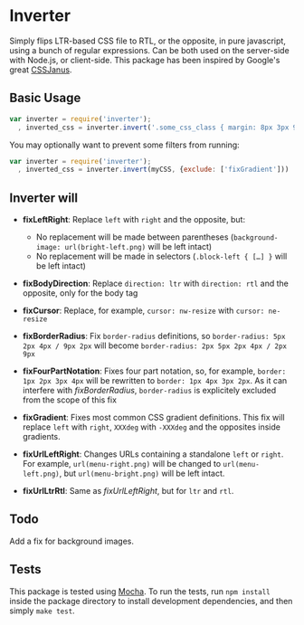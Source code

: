 Inverter
========

Simply flips LTR-based CSS file to RTL, or the opposite, in pure javascript, using a bunch of regular expressions. Can be both used on the server-side with Node.js, or client-side. This package has been inspired by Google's great [CSSJanus](http://code.google.com/p/cssjanus/).


Basic Usage
-----------

```javascript
var inverter = require('inverter');
  , inverted_css = inverter.invert('.some_css_class { margin: 8px 3px 9px 2px; float: left; }')
```

You may optionally want to prevent some filters from running:

```javascript
var inverter = require('inverter');
  , inverted_css = inverter.invert(myCSS, {exclude: ['fixGradient']))
```


Inverter will
-------------

* **fixLeftRight**: Replace `left` with `right` and the opposite, but:
  * No replacement will be made between parentheses (`background-image: url(bright-left.png)` will be left intact)
  * No replacement will be made in selectors (`.block-left { […] }` will be left intact)
  
* **fixBodyDirection**: Replace `direction: ltr` with `direction: rtl` and the opposite, only for the body tag

* **fixCursor**: Replace, for example, `cursor: nw-resize` with `cursor: ne-resize`

* **fixBorderRadius**: Fix `border-radius` definitions, so `border-radius: 5px 2px 4px / 9px 2px` will become `border-radius: 2px 5px 2px 4px / 2px 9px`

* **fixFourPartNotation**: Fixes four part notation, so, for example, `border: 1px 2px 3px 4px` will be rewritten to `border: 1px 4px 3px 2px`. As it can interfere with *fixBorderRadius*, `border-radius` is explicitely excluded from the scope of this fix

* **fixGradient**: Fixes most common CSS gradient definitions. This fix will replace `left` with `right`, `XXXdeg` with `-XXXdeg` and the opposites inside gradients.

* **fixUrlLeftRight**: Changes URLs containing a standalone `left` or `right`. For example, `url(menu-right.png)` will be changed to `url(menu-left.png)`, but `url(menu-bright.png)` will be left intact.

* **fixUrlLtrRtl**: Same as *fixUrlLeftRight*, but for `ltr` and `rtl`.


Todo
----

Add a fix for background images.


Tests
-----

This package is tested using [Mocha](http://visionmedia.github.com/mocha/). To run the tests, run `npm install` inside the package directory to install development dependencies, and then simply `make test`.